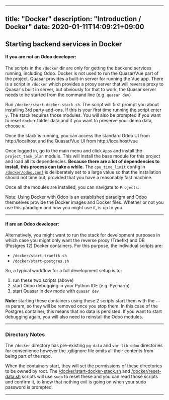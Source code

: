 
---
title: "Docker"
description: "Introduction / Docker"
date: 2020-01-11T14:09:21+09:00
---

## Starting backend services in Docker

#### If you are not an Odoo developer:

The scripts in the `/docker` dir are only for getting the backend services running, including Odoo. Docker is not used to
run the Quasar/Vue part of the project. Quasar provides a built-in server for running the Vue app. There is a script in
`/docker` which provides a proxy server that will reverse proxy to Quasar's built in server, but obviously for that to
work, the Quasar server needs to be started from the command line (e.g. `quasar dev`)

Run `/docker/start-docker-stack.sh`. The script will first prompt you about installing 3rd party add-ons. If this is
your first time running the script enter `y`. The stack requires those modules. You will also be prompted if you want to
reset `docker` folder data and if you want to preserve your demo data, choose `n`.

Once the stack is running, you can access the standard Odoo UI from http://localhost and the Quasar/Vue UI from http://localhost/vue

Once logged in, go to the main menu and click `Apps` and install the `project_task_plan` module. This will install the
base module for this project and load all its dependencies. **Because there are a lot of dependencies to install, this
process can take a while.** The `cpu_time_limit` config in
[`/docker/odoo.conf`](https://gitlab.com/sylnsr/odoo-in-vue/-/tree/13/docker/odoo.conf) is deliberately set to a large
value so that the installation should not time out, provided that you have a reasonably fast machine.

Once all the modules are installed, you can navigate to `Projects`.
 
Note: Using Docker with Odoo is an established paradigm and Odoo themselves provide the Docker images and Docker files.
Whether or not you use this paradigm and how you might use it, is up to you.

---

#### If are an Odoo developer:

Alternatively, you might want to run the stack for development purposes in which case you might only want the reverse
proxy (Traefik) and DB (Postgres 12) Docker containers. For this purpose, the individual scripts are:

 - `/docker/start-traefik.sh`
 - `/docker/start-postgres.sh`

So, a typical workflow for a full development setup is to:

 1. run these two scripts (above)
 2. start Odoo debugging in your Python IDE (e.g. Pycharm)
 3. start Quasar in dev mode with `quasar dev`

**Note:** starting these containers using these 2 scripts start them with the `--rm` param, so they will be removed once
you stop them. In this case of the Postgres container, this means that no data is persisted. If you want to start
debugging again, you will also need to reinstall the Odoo modules.
 
---

### Directory Notes

The `/docker` directory has pre-existing `pg-data` and `var-lib-odoo` directories for convenience however the
.gitignore file omits all their contents from being part of the repo.

When the containers start, they will set the permissions of these directories to be owned by root.
The [/docker/start-docker-stack.sh](https://gitlab.com/sylnsr/odoo-in-vue/-/tree/13/docker/start-docker-stack.sh) and
[/docker/reset-data.sh](https://gitlab.com/sylnsr/odoo-in-vue/-/tree/13/docker/reset-data.sh) scripts will use `sudo` to
reset these and you can read those scripts and confirm it, to know that nothing evil is going on when your sudo
password is prompted.

---
